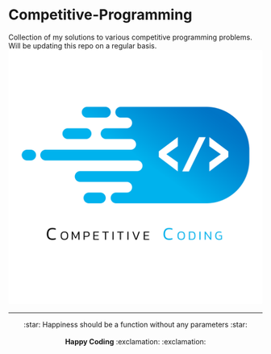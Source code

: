 # Competitive-Programming
Collection of my solutions to various competitive programming problems. <br>
Will be updating this repo on a regular basis. <br>
<img src="CP_image.png">

-------------------------------------
<p align="center">
:star: Happiness should be a function without any parameters :star: <br> <br>
<b>Happy Coding</b> :exclamation: :exclamation:
</p>

